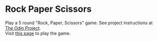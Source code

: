 # Rock Paper Scissors

Play a 5 round "Rock, Paper, Scissors" game. See project instructions at [The Odin Project](https://www.theodinproject.com/courses/web-development-101/lessons/rock-paper-scissors).  
Visit [this page](https://cycks.github.io/RockPaperScissors/) to play the game.
